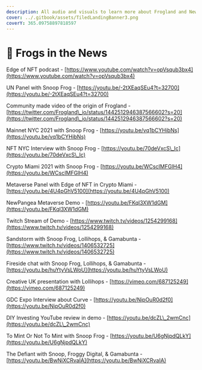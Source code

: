 ```yaml
---
description: All audio and visuals to learn more about Frogland and NewPangea.
cover: ../.gitbook/assets/TiledLandingBanner3.png
coverY: 365.09758897818597
---
```


# 🎥 Frogs in the News

Edge of NFT podcast - [https://www.youtube.com/watch?v=opVsqub3bx4](https://www.youtube.com/watch?v=opVsqub3bx4)

UN Panel with Snoop Frog - [https://youtu.be/-2tXEaqSEu4?t=32700](https://youtu.be/-2tXEaqSEu4?t=32700)

Community made video of the origin of Frogland - [https://twitter.com/Frogland\_io/status/1442512946387566602?s=20](https://twitter.com/Frogland\_io/status/1442512946387566602?s=20)

Mainnet NYC 2021 with Snoop Frog - [https://youtu.be/vq1bCYHibNs](https://youtu.be/vq1bCYHibNs)

NFT NYC Interview with Snoop Frog - [https://youtu.be/70deVxcS\_Ic](https://youtu.be/70deVxcS\_Ic)

Crypto Miami 2021 with Snoop Frog - [https://youtu.be/WCscIMFGlH4](https://youtu.be/WCscIMFGlH4)

Metaverse Panel with Edge of NFT in Crypto Miami - [https://youtu.be/4U4pGhV5100](https://youtu.be/4U4pGhV5100)

NewPangea Metaverse Demo - [https://youtu.be/FKql3XW1dGM](https://youtu.be/FKql3XW1dGM)

Twitch Stream of Demo - [https://www.twitch.tv/videos/1254299168](https://www.twitch.tv/videos/1254299168)

Sandstorm with Snoop Frog, Lollihops, & Gamabunta - [https://www.twitch.tv/videos/1406532725](https://www.twitch.tv/videos/1406532725)

Fireside chat with Snoop Frog, Lollihops, & Gamabunta - [https://youtu.be/huYtyVsLWoU](https://youtu.be/huYtyVsLWoU)

Creative UK presentation with Lollihops - [https://vimeo.com/687125249](https://vimeo.com/687125249)

GDC Expo Interview about Curve - [https://youtu.be/NipOuR0d2f0](https://youtu.be/NipOuR0d2f0)

DIY Investing YouTube review in demo - [https://youtu.be/dcZL\_2wmCnc](https://youtu.be/dcZL\_2wmCnc)

To Mint Or Not To Mint with Snoop Frog - [https://youtu.be/U6gNjpdQLkY](https://youtu.be/U6gNjpdQLkY)

The Defiant with Snoop, Froggy Digital, & Gamabunta - [https://youtu.be/BwNiXCRvaIA](https://youtu.be/BwNiXCRvaIA)
